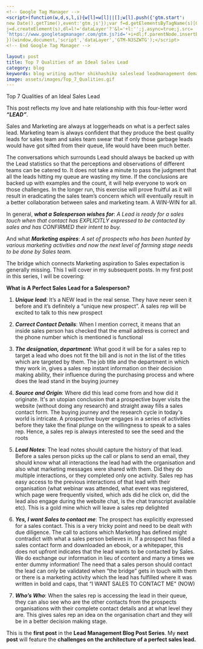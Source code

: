 ```yaml
---
<!-- Google Tag Manager -->
<script>(function(w,d,s,l,i){w[l]=w[l]||[];w[l].push({'gtm.start':
new Date().getTime(),event:'gtm.js'});var f=d.getElementsByTagName(s)[0],
j=d.createElement(s),dl=l!='dataLayer'?'&l='+l:'';j.async=true;j.src=
'https://www.googletagmanager.com/gtm.js?id='+i+dl;f.parentNode.insertBefore(j,f);
})(window,document,'script','dataLayer','GTM-N3SZWTG');</script>
<!-- End Google Tag Manager -->

layout: post
title: Top 7 Qualities of an Ideal Sales Lead
category: blog
keywords: blog writing author shikhashikz saleslead leadmanagement demandgeneration
image: assets/images/Top_7_Qualities.gif
---
```


<!-- Google Tag Manager (noscript) -->
<noscript><iframe src="https://www.googletagmanager.com/ns.html?id=GTM-N3SZWTG"
height="0" width="0" style="display:none;visibility:hidden"></iframe></noscript>
<!-- End Google Tag Manager (noscript) -->
Top 7 Qualities of an Ideal Sales Lead

This post reflects my love and hate relationship with this four-letter word ***“LEAD”***. 

Sales and Marketing are always at loggerheads on what is a perfect sales lead. Marketing team is always confident that they produce the best quality leads for sales team and sales team swear that if only those garbage leads would have got sifted from their queue, life would have been much better.

The conversations which surrounds Lead should always be backed up with the Lead statistics so that the perceptions and observations of different teams can be catered to. It does not take a minute to pass the judgment that all the leads hitting my queue are wasting my time. If the conclusions are backed up with examples and the count, it will help everyone to work on those challenges. In the longer run, this exercise will prove fruitful as it will result in eradicating the sales team’s concern which will eventually result in a better collaboration between sales and marketing team. A WIN-WIN for all.

In general, ***what a Salesperson wishes for***: *A Lead is ready for a sales touch when that contact has EXPLICITLY expressed to be contacted by sales and has CONFIRMED their intent to buy.*

And what ***Marketing aspires***: *A set of prospects who has been hunted by various marketing activities and now the next level of farming stage needs to be done by Sales team.*

The bridge which connects Marketing aspiration to Sales expectation is generally missing. This I will cover in my subsequent posts. In my first post in this series, I will be covering:

**What is A Perfect Sales Lead for a Salesperson?**

1.	***Unique lead***: It’s a NEW lead in the real sense. They have never seen it before and it’s definitely a “unique new prospect”. A sales rep will be excited to talk to this new prospect

2.	***Correct Contact Details***: When I mention correct, it means that an inside sales person has checked that the email address is correct and the phone number which is mentioned is functional

3.	***The designation, department***: What good it will be for a sales rep to target a lead who does not fit the bill and is not in the list of the titles which are targeted by them. The job title and the department in which they work in, gives a sales rep instant information on their decision making ability, their influence during the purchasing process and where does the lead stand in the buying journey

4.	***Source and Origin***: Where did this lead come from and how did it originate. It's an utopian conclusion that a prospective buyer visits the website (without doing any research) and straight away fills a sales contact form. The buying journey and the research cycle in today's world is intricate. A prospective buyer engages in a series of activities before they take the final plunge on the willingness to speak to a sales rep. Hence, a sales rep is always interested to see the seed and the roots

5.	***Lead Notes***: The lead notes should capture the history of that lead. Before a sales person picks up the call or plans to send an email, they should know what all interactions the lead had with the organisation and also what marketing messages were shared with them. Did they do multiple interactions, or they completed only one activity. Sales rep has easy access to the previous interactions of that lead with their organisation (what webinar was attended, what event was registered, which page were frequently visited, which ads did he click on, did the lead also engage during the website chat, is the chat transcript available etc). This is a gold mine which will leave a sales rep delighted

6.	***Yes, I want Sales to contact me***: The prospect has explicitly expressed for a sales contact. This is a very tricky point and need to be dealt with due diligence. The call to actions which Marketing has defined might contradict with what a sales person believes in. If a prospect has filled a sales contact form and downloaded an ebook, or a whitepaper, this does not upfront indicates that the lead wants to be contacted by Sales. We do exchange our information in lieu of content and many a times we enter dummy information! The need that a sales person should contact the lead can only be validated when “the bridge” gets in touch with them or there is a marketing activity which the lead has fulfilled where it was written in bold and caps, that “I WANT SALES TO CONTACT ME" (NOW)

7.	***Who’s Who***: When the sales rep is accessing the lead in their queue, they can also see who are the other contacts from the prospects organisations with their complete contact details and at what level they are. This gives sales rep an idea on the organisation chart and they will be in a better decision making stage.

This is the **first post** in the **Lead Management Blog Post Series**. My **next post** will feature the **challenges on the architecture of a perfect sales lead.**

